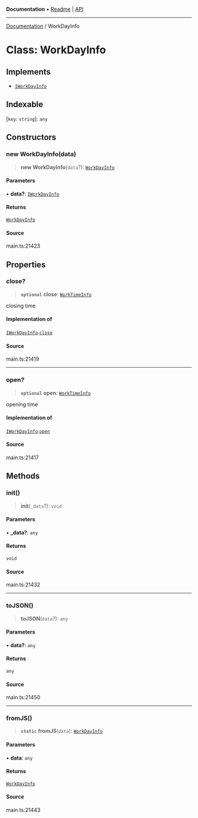 **Documentation** • [Readme](../README.md) \| [API](../globals.md)

***

[Documentation](../README.md) / WorkDayInfo

# Class: WorkDayInfo

## Implements

- [`IWorkDayInfo`](../interfaces/IWorkDayInfo.md)

## Indexable

 \[`key`: `string`\]: `any`

## Constructors

### new WorkDayInfo(data)

> **new WorkDayInfo**(`data`?): [`WorkDayInfo`](WorkDayInfo.md)

#### Parameters

• **data?**: [`IWorkDayInfo`](../interfaces/IWorkDayInfo.md)

#### Returns

[`WorkDayInfo`](WorkDayInfo.md)

#### Source

main.ts:21423

## Properties

### close?

> **`optional`** **close**: [`WorkTimeInfo`](WorkTimeInfo.md)

closing time

#### Implementation of

[`IWorkDayInfo`](../interfaces/IWorkDayInfo.md).[`close`](../interfaces/IWorkDayInfo.md#close)

#### Source

main.ts:21419

***

### open?

> **`optional`** **open**: [`WorkTimeInfo`](WorkTimeInfo.md)

opening time

#### Implementation of

[`IWorkDayInfo`](../interfaces/IWorkDayInfo.md).[`open`](../interfaces/IWorkDayInfo.md#open)

#### Source

main.ts:21417

## Methods

### init()

> **init**(`_data`?): `void`

#### Parameters

• **\_data?**: `any`

#### Returns

`void`

#### Source

main.ts:21432

***

### toJSON()

> **toJSON**(`data`?): `any`

#### Parameters

• **data?**: `any`

#### Returns

`any`

#### Source

main.ts:21450

***

### fromJS()

> **`static`** **fromJS**(`data`): [`WorkDayInfo`](WorkDayInfo.md)

#### Parameters

• **data**: `any`

#### Returns

[`WorkDayInfo`](WorkDayInfo.md)

#### Source

main.ts:21443
